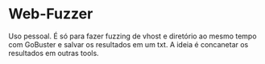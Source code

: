 # Web-Fuzzer

Uso pessoal. É só para fazer fuzzing de vhost e diretório ao mesmo tempo com GoBuster e salvar os resultados em um txt. A ideia é concanetar os resultados em outras tools.
